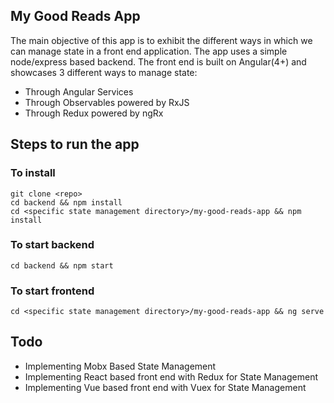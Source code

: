 ## My Good Reads App
 The main objective of this app is to exhibit the different ways in which we can manage state in a front end application. The app uses a simple node/express based backend. The front end is built on Angular(4+) and showcases 3 different ways to manage state:

*   Through Angular Services
*   Through Observables powered by RxJS
*   Through Redux powered by ngRx


## Steps to run the app

### To install
    git clone <repo>
    cd backend && npm install
    cd <specific state management directory>/my-good-reads-app && npm install

### To start backend
    cd backend && npm start

### To start frontend
    cd <specific state management directory>/my-good-reads-app && ng serve


## Todo
* Implementing Mobx Based State Management
* Implementing React based front end with Redux for State Management
* Implementing Vue based front end with Vuex for State Management